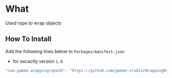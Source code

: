 # What

Used rope to wrap objects

## How To Install

Add the following lines below to `Packages/manifest.json`

- for excactly version `1.0`

```csharp
"com.gamee.wrappingrope2d": "https://github.com/gamee-studio/WrappingRope2d.git?path=Assets/WrappingRope2D",
```
